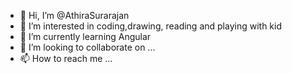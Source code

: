 - 👋 Hi, I’m @AthiraSurarajan
- 👀 I’m interested in coding,drawing, reading and playing with kid
- 🌱 I’m currently learning Angular
- 💞️ I’m looking to collaborate on ...
- 📫 How to reach me ...

<!---
AthiraSurarajan/AthiraSurarajan is a ✨ special ✨ repository because its `README.md` (this file) appears on your GitHub profile.
You can click the Preview link to take a look at your changes.
--->

